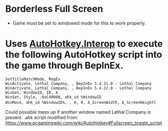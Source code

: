 # Borderless Full Screen
- Game must be set to windowed mode for this to work properly.

# Uses [AutoHotkey.Interop](https://github.com/amazing-andrew/AutoHotkey.Interop) to execute the following AutoHotkey script into the game through BepInEx.

``SetTitleMatchMode, RegEx``\
``WinActivate, Lethal Company, , BepInEx 5.4.21.0 - Lethal Company``\
``WinActivate, Lethal Company, , BepInEx 5.4.22.0 - Lethal Company``\
``WinGet, WindowID, ID, A``\
``WinSet, Style, -0xC40000, ahk_id %WindowID``\
``WinMove, ahk_id %WindowID%, , 0, 0, A_ScreenWidth, A_ScreenHeight``\

Could possible mess up if another window named Lethal Company is present.
.ahk script modified from: https://www.pcgamingwiki.com/wiki/AutoHotkey#Fullscreen_toggle_script